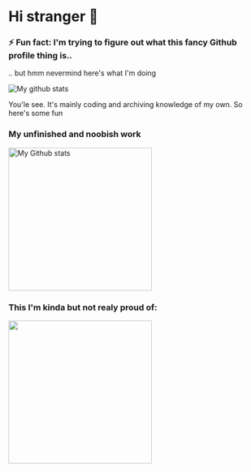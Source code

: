 # Hi stranger 👋

###  ⚡ Fun fact: I'm trying to figure out what this fancy Github profile thing is..

.. but hmm nevermind here's what I'm doing

<img align="center" src="https://github-readme-streak-stats.herokuapp.com?user=starfunkel&theme=vue-dark&hide_border=true&date_format=M%20j%5B%2C%20Y%5D" alt="My github stats" />

You'le see. It's mainly coding and archiving knowledge of my own. So here's some fun

### My unfinished and noobish work
<img width="282" src="https://denvercoder1-github-readme-stats.vercel.app/api/pin/?username=starfunkel&repo=get-adinfo&theme=react&bg_color=273849&title_color=F85D7F&icon_color=F8D866&hide_border=true&show_icons=false%22%20alt=%22github-readme-streak-stats" alt="My Github stats">


### This I'm kinda but not realy proud of:
<img width="282" src="https://denvercoder1-github-readme-stats.vercel.app/api/pin/?username=starfunkel&repo=fine_arts&theme=react&bg_color=273849&title_color=F85D7F&icon_color=F8D866&hide_border=true&show_icons=false%22%20alt=%22github-readme-streak-stats">



<!--
**starfunkel/starfunkel** is a ✨ _special_ ✨ repository because its `README.md` (this file) appears on your GitHub profile.

Here are some ideas to get you started:

- 🔭 I’m currently working on ...
- 🌱 I’m currently learning ...
- 👯 I’m looking to collaborate on ...
- 🤔 I’m looking for help with ...
- 💬 Ask me about ...
- 📫 How to reach me: ...
- 😄 Pronouns: ...
- ⚡ Fun fact: ...
-->
